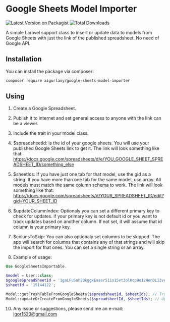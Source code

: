 # Google Sheets Model Importer

[![Latest Version on Packagist](https://img.shields.io/packagist/v/aigorlaxy/google-sheets-model-importer.svg?style=flat-square)](https://packagist.org/packages/aigorlaxy/google-sheets-model-importer)
[![Total Downloads](https://img.shields.io/packagist/dt/aigorlaxy/google-sheets-model-importer.svg?style=flat-square)](https://packagist.org/packages/aigorlaxy/google-sheets-model-importer)

A simple Laravel support class to insert or update data to models from Google Sheets with just the link of the published spreadsheet. No need of Google API.

## Installation
You can install the package via composer:

```bash
composer require aigorlaxy/google-sheets-model-importer
```

## Using

1. Create a Google Spreadsheet.

2. Publish it to internet and set general access to anyone with the link can be a viewer.

3. Include the trait in your model class.

4. $spreadsheetId: is the id of your google sheets. You will use your published Google Sheets link to get it.
  The link will look something like that: https://docs.google.com/spreadsheets/d/e/YOU_GOOGLE_SHEET_SPREADSHEET_ID/something_else
5. $sheetIds: If you have just one tab for that model, use the gid as a string. If you have more than one tab for the same model, use array. All models must match the same column schema to work.
  The link will look something like that: 
  https://docs.google.com/spreadsheets/d/YOUR_SPREADSHEET_ID/edit?gid=YOUR_SHEET_ID
6. $updateColumnIndex: Optionaly you can set a different primary key to check for updates. if your primary key is not default id or you want to track updates based on another column. If not set, it will assume that id column is your primary key.
7. $colunsToSkip: You can also optionaly set columns to be skipped. The app will search for columns that contains any of that strings and will skip the import for that ones. You can set a single string or an array.

8. Example of usage:
```php
Use GoogleSheetsImportable.

$model = User::class;
$googleSpreadSheetId = '1gaLFuSnh20kggxEaasr511s15vt3olKqp9o12HenDLI3vA7pg';
$sheetId = '15144122';

Model::getFreshTableFromGoogleSheets($spreadsheetId, $sheetIds); // Truncate the current table and inserting the new data.
Model::updateOrCreateFromGoogleSheets($spreadsheetId, $sheetIds); // Updating and inserting new data.
```
10. Any issue or suggestions, please send me an e-mail: igor1523@gmail.com
